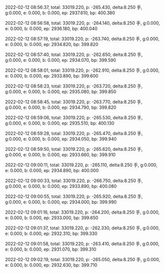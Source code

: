 2022-02-12 08:56:37, total: 33019.220, p: -265.430, delta:8.250 手, g:0.000, e: 0.000, b: 0.000, ep: 2937.610, bp: 400.380

2022-02-12 08:56:58, total: 33019.220, p: -264.140, delta:8.250 手, g:0.000, e: 0.000, b: 0.000, ep: 2936.180, bp: 400.040

2022-02-12 08:57:19, total: 33019.220, p: -263.740, delta:8.250 手, g:0.000, e: 0.000, b: 0.000, ep: 2934.820, bp: 399.820

2022-02-12 08:57:40, total: 33019.220, p: -262.650, delta:8.250 手, g:0.000, e: 0.000, b: 0.000, ep: 2934.070, bp: 399.590

2022-02-12 08:58:01, total: 33019.220, p: -262.910, delta:8.250 手, g:0.000, e: 0.000, b: 0.000, ep: 2933.890, bp: 399.600

2022-02-12 08:58:23, total: 33019.220, p: -263.720, delta:8.250 手, g:0.000, e: 0.000, b: 0.000, ep: 2935.080, bp: 399.850

2022-02-12 08:58:45, total: 33019.220, p: -263.770, delta:8.250 手, g:0.000, e: 0.000, b: 0.000, ep: 2934.790, bp: 399.820

2022-02-12 08:59:06, total: 33019.220, p: -265.530, delta:8.250 手, g:0.000, e: 0.000, b: 0.000, ep: 2935.510, bp: 400.130

2022-02-12 08:59:28, total: 33019.220, p: -265.470, delta:8.250 手, g:0.000, e: 0.000, b: 0.000, ep: 2934.050, bp: 399.940

2022-02-12 08:59:50, total: 33019.220, p: -265.620, delta:8.250 手, g:0.000, e: 0.000, b: 0.000, ep: 2933.660, bp: 399.910

2022-02-12 09:00:11, total: 33019.220, p: -265.110, delta:8.250 手, g:0.000, e: 0.000, b: 0.000, ep: 2934.890, bp: 400.000

2022-02-12 09:00:33, total: 33019.220, p: -266.750, delta:8.250 手, g:0.000, e: 0.000, b: 0.000, ep: 2933.890, bp: 400.080

2022-02-12 09:00:55, total: 33019.220, p: -265.920, delta:8.250 手, g:0.000, e: 0.000, b: 0.000, ep: 2934.000, bp: 399.990

2022-02-12 09:01:16, total: 33019.220, p: -264.200, delta:8.250 手, g:0.000, e: 0.000, b: 0.000, ep: 2933.000, bp: 399.650

2022-02-12 09:01:37, total: 33019.220, p: -262.330, delta:8.250 手, g:0.000, e: 0.000, b: 0.000, ep: 2932.310, bp: 399.330

2022-02-12 09:01:58, total: 33019.220, p: -263.410, delta:8.250 手, g:0.000, e: 0.000, b: 0.000, ep: 2931.070, bp: 399.310

2022-02-12 09:02:19, total: 33019.220, p: -265.050, delta:8.250 手, g:0.000, e: 0.000, b: 0.000, ep: 2932.630, bp: 399.710